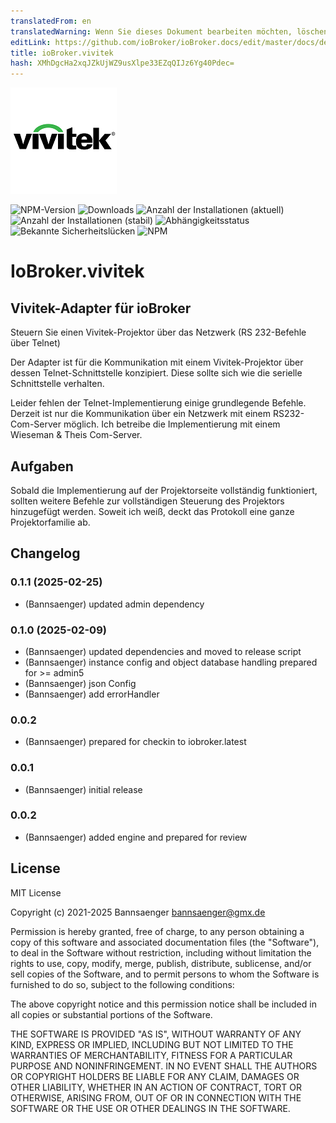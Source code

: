 ```yaml
---
translatedFrom: en
translatedWarning: Wenn Sie dieses Dokument bearbeiten möchten, löschen Sie bitte das Feld "translationsFrom". Andernfalls wird dieses Dokument automatisch erneut übersetzt
editLink: https://github.com/ioBroker/ioBroker.docs/edit/master/docs/de/adapterref/iobroker.vivitek/README.md
title: ioBroker.vivitek
hash: XMhDgcHa2xqJZkUjWZ9usXlpe33EZqQIJz6Yg40Pdec=
---
```

![Logo](../../../en/adapterref/iobroker.vivitek/admin/vivitek.png)

![NPM-Version](http://img.shields.io/npm/v/iobroker.vivitek.svg)
![Downloads](https://img.shields.io/npm/dm/iobroker.vivitek.svg)
![Anzahl der Installationen (aktuell)](http://iobroker.live/badges/vivitek-installed.svg)
![Anzahl der Installationen (stabil)](http://iobroker.live/badges/vivitek-stable.svg)
![Abhängigkeitsstatus](https://img.shields.io/david/Bannsaenger/iobroker.vivitek.svg)
![Bekannte Sicherheitslücken](https://snyk.io/test/github/Bannsaenger/ioBroker.vivitek/badge.svg)
![NPM](https://nodei.co/npm/iobroker.vivitek.png?downloads=true)

# IoBroker.vivitek
## Vivitek-Adapter für ioBroker
Steuern Sie einen Vivitek-Projektor über das Netzwerk (RS 232-Befehle über Telnet)

Der Adapter ist für die Kommunikation mit einem Vivitek-Projektor über dessen Telnet-Schnittstelle konzipiert.
Diese sollte sich wie die serielle Schnittstelle verhalten.

Leider fehlen der Telnet-Implementierung einige grundlegende Befehle.
Derzeit ist nur die Kommunikation über ein Netzwerk mit einem RS232-Com-Server möglich.
Ich betreibe die Implementierung mit einem Wieseman & Theis Com-Server.

## Aufgaben
Sobald die Implementierung auf der Projektorseite vollständig funktioniert, sollten weitere Befehle zur vollständigen Steuerung des Projektors hinzugefügt werden.
Soweit ich weiß, deckt das Protokoll eine ganze Projektorfamilie ab.

## Changelog
<!--
    Placeholder for the next version (at the beginning of the line):
    ### **WORK IN PROGRESS**
-->
### 0.1.1 (2025-02-25)
* (Bannsaenger) updated admin dependency

### 0.1.0 (2025-02-09)
* (Bannsaenger) updated dependencies and moved to release script
* (Bannsaenger) instance config and object database handling prepared for >= admin5
* (Bannsaenger) json Config
* (Bannsaenger) add errorHandler

### 0.0.2
* (Bannsaenger) prepared for checkin to iobroker.latest

### 0.0.1
* (Bannsaenger) initial release

### 0.0.2
* (Bannsaenger) added engine and prepared for review

## License
MIT License

Copyright (c) 2021-2025 Bannsaenger <bannsaenger@gmx.de>

Permission is hereby granted, free of charge, to any person obtaining a copy
of this software and associated documentation files (the "Software"), to deal
in the Software without restriction, including without limitation the rights
to use, copy, modify, merge, publish, distribute, sublicense, and/or sell
copies of the Software, and to permit persons to whom the Software is
furnished to do so, subject to the following conditions:

The above copyright notice and this permission notice shall be included in all
copies or substantial portions of the Software.

THE SOFTWARE IS PROVIDED "AS IS", WITHOUT WARRANTY OF ANY KIND, EXPRESS OR
IMPLIED, INCLUDING BUT NOT LIMITED TO THE WARRANTIES OF MERCHANTABILITY,
FITNESS FOR A PARTICULAR PURPOSE AND NONINFRINGEMENT. IN NO EVENT SHALL THE
AUTHORS OR COPYRIGHT HOLDERS BE LIABLE FOR ANY CLAIM, DAMAGES OR OTHER
LIABILITY, WHETHER IN AN ACTION OF CONTRACT, TORT OR OTHERWISE, ARISING FROM,
OUT OF OR IN CONNECTION WITH THE SOFTWARE OR THE USE OR OTHER DEALINGS IN THE
SOFTWARE.